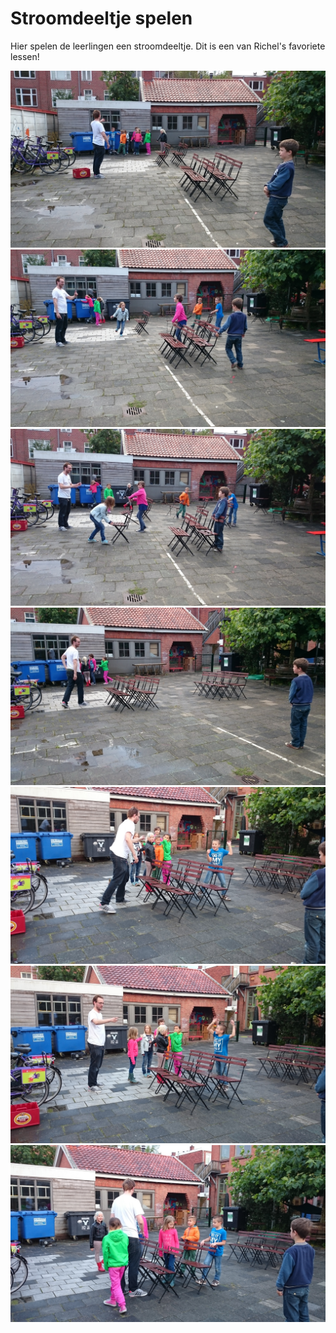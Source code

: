 # Stroomdeeltje spelen

Hier spelen de leerlingen een stroomdeeltje.
Dit is een van Richel's favoriete lessen!

![2015 Stroomdeeltje spelen](Fotos/2015StroomdeeltjeSpelen1.jpg)
![2015 Stroomdeeltje spelen](Fotos/2015StroomdeeltjeSpelen2.jpg)
![2015 Stroomdeeltje spelen](Fotos/2015StroomdeeltjeSpelen3.jpg)
![2015 Stroomdeeltje spelen](Fotos/2015StroomdeeltjeSpelen4.jpg)
![2015 Stroomdeeltje spelen](Fotos/2015StroomdeeltjeSpelen5.jpg)
![2015 Stroomdeeltje spelen](Fotos/2015StroomdeeltjeSpelen6.jpg)
![2015 Stroomdeeltje spelen](Fotos/2015StroomdeeltjeSpelen7.jpg)

